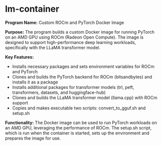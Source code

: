 # lm-container

**Program Name:** Custom ROCm and PyTorch Docker Image

**Purpose:** The program builds a custom Docker image for running PyTorch on an AMD GPU using ROCm (Radeon Open Compute). The image is designed to support high-performance deep learning workloads, specifically with the LLaMA transformer model.

**Key Features:**

* Installs necessary packages and sets environment variables for ROCm and PyTorch
* Clones and builds the PyTorch backend for ROCm (bitsandbytes) and installs it as a package
* Installs additional packages for transformer models (trl, peft, transformers, datasets, and huggingface-hub)
* Clones and builds the LLaMA transformer model (llama.cpp) with ROCm support
* Copies and makes executable two scripts: convert_to_gguf.sh and setup.sh

**Functionality:** The Docker image can be used to run PyTorch workloads on an AMD GPU, leveraging the performance of ROCm. The setup.sh script, which is run when the container is started, sets up the environment and prepares the image for use.
